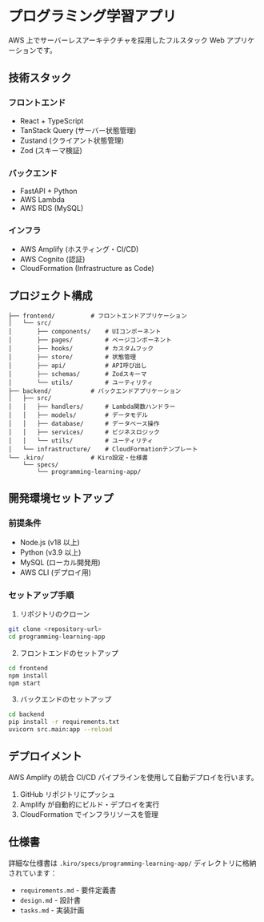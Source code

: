 # プログラミング学習アプリ

AWS 上でサーバーレスアーキテクチャを採用したフルスタック Web アプリケーションです。

## 技術スタック

### フロントエンド

- React + TypeScript
- TanStack Query (サーバー状態管理)
- Zustand (クライアント状態管理)
- Zod (スキーマ検証)

### バックエンド

- FastAPI + Python
- AWS Lambda
- AWS RDS (MySQL)

### インフラ

- AWS Amplify (ホスティング・CI/CD)
- AWS Cognito (認証)
- CloudFormation (Infrastructure as Code)

## プロジェクト構成

```
├── frontend/          # フロントエンドアプリケーション
│   └── src/
│       ├── components/    # UIコンポーネント
│       ├── pages/         # ページコンポーネント
│       ├── hooks/         # カスタムフック
│       ├── store/         # 状態管理
│       ├── api/           # API呼び出し
│       ├── schemas/       # Zodスキーマ
│       └── utils/         # ユーティリティ
├── backend/           # バックエンドアプリケーション
│   ├── src/
│   │   ├── handlers/      # Lambda関数ハンドラー
│   │   ├── models/        # データモデル
│   │   ├── database/      # データベース操作
│   │   ├── services/      # ビジネスロジック
│   │   └── utils/         # ユーティリティ
│   └── infrastructure/    # CloudFormationテンプレート
└── .kiro/             # Kiro設定・仕様書
    └── specs/
        └── programming-learning-app/
```

## 開発環境セットアップ

### 前提条件

- Node.js (v18 以上)
- Python (v3.9 以上)
- MySQL (ローカル開発用)
- AWS CLI (デプロイ用)

### セットアップ手順

1. リポジトリのクローン

```bash
git clone <repository-url>
cd programming-learning-app
```

2. フロントエンドのセットアップ

```bash
cd frontend
npm install
npm start
```

3. バックエンドのセットアップ

```bash
cd backend
pip install -r requirements.txt
uvicorn src.main:app --reload
```

## デプロイメント

AWS Amplify の統合 CI/CD パイプラインを使用して自動デプロイを行います。

1. GitHub リポジトリにプッシュ
2. Amplify が自動的にビルド・デプロイを実行
3. CloudFormation でインフラリソースを管理

## 仕様書

詳細な仕様書は `.kiro/specs/programming-learning-app/` ディレクトリに格納されています：

- `requirements.md` - 要件定義書
- `design.md` - 設計書
- `tasks.md` - 実装計画
